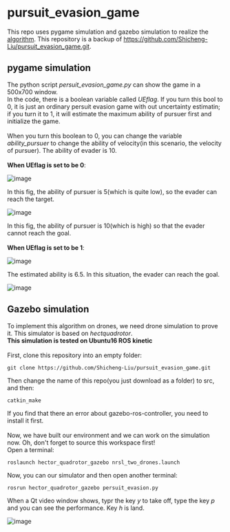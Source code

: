pursuit_evasion_game
==
This repo uses pygame simulation and gazebo simulation to realize the [algorithm](https://ieeexplore.ieee.org/document/7525229).
This repository is a backup of https://github.com/Shicheng-Liu/pursuit_evasion_game.git.
<br>

pygame simulation
--
The python script _persuit_evasion_game.py_ can show the game in a 500x700 window.
<br> In the code, there is a boolean variable called _UEflag_. If you turn this bool to 0, it is just an ordinary persuit evasion game with out uncertainty estimatin; if you turn it to 1, it will estimate the maximum ability of pursuer first and initialize the game.
<br>
<br> When you turn this boolean to 0, you can change the variable _ability_pursuer_ to change the ability of velocity(in this scenario, the velocity of pursuer). The ability of evader is 10.
<br>
<br>
**When UEflag is set to be 0**:

![image](https://github.com/Shicheng-Liu/pursuit_evasion_game/blob/master/pursuer_ability_5.jpg)

In this fig, the ability of pursuer is 5(which is quite low), so the evader can reach the target.
<br>

![image](https://github.com/Shicheng-Liu/pursuit_evasion_game/blob/master/pursuer_ability_10.jpg)

In this fig, the ability of pursuer is 10(which is high) so that the evader cannot reach the goal.
<br>
<br>
**When UEflag is set to be 1**:

![image](https://github.com/Shicheng-Liu/pursuit_evasion_game/blob/master/uncertainty_estimation.jpg)

The estimated ability is 6.5. In this situation, the evader can reach the goal.

![image](https://github.com/Shicheng-Liu/pursuit_evasion_game/blob/master/estimation_curve.png)

Gazebo simulation
--
To implement this algorithm on drones, we need drone simulation to prove it. This simulator is based on _hectquadrotor_.
<br> **This simulation is tested on Ubuntu16 ROS kinetic**
<br>
<br> First, clone this repository into an empty folder:
```
git clone https://github.com/Shicheng-Liu/pursuit_evasion_game.git
```
Then change the name of this repo(you just download as a folder) to src, and then:
```
catkin_make
```
If you find that there an error about gazebo-ros-controller, you need to install it first.
<br>
<br>
Now, we have built our environment and we can work on the simulation now. Oh, don't forget to source this workspace first!
<br>
Open a terminal:
```
roslaunch hector_quadrotor_gazebo nrsl_two_drones.launch
```
Now, you can our simulator and then open another terminal:
```
rosrun hector_quadrotor_gazebo persuit_evasion.py
```
When a Qt video window shows, typr the key _y_ to take off, type the key _p_ and you can see the performance. Key _h_ is land.

![image](https://github.com/Shicheng-Liu/pursuit_evasion_game/blob/master/persuit-evasion-game.gif)
